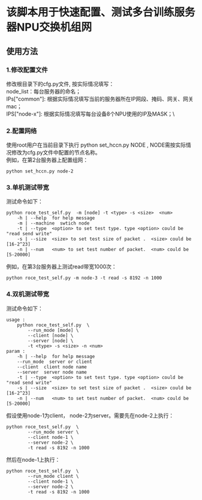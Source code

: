 # 该脚本用于快速配置、测试多台训练服务器NPU交换机组网

## 使用方法
### 1.修改配置文件
修改根目录下的cfg.py文件, 按实际情况填写：\
    node_list：每台服务器的命名；\
    IPs["common"]: 根据实际情况填写当前的服务器所在IP网段、掩码、网关、网关mac；\
    IPS["node-x"]: 根据实际情况填写每台设备8个NPU使用的IP及MASK；\


### 2.配置网络
使用root用户在当前目录下执行 python set_hccn.py NODE , NODE需按实际情况修改为cfg.py文件中配置的节点名称。\
例如，在第2台服务器上配置组网：
```
python set_hccn.py node-2
```

### 3.单机测试带宽
测试命令如下：
```
python roce_test_self.py  -m [node] -t <type> -s <size>  <num>
    -h | --help  for help message 
    -m | --machine  swtich node 
    -t | --type  <option> to set test type. type <option> could be "read send write"
    -s | --size  <size> to set test size of packet .  <size> could be [16-2^23]
    -n | --num   <num> to set test number of packet.  <num> could be [5-20000]
```
例如，在第3台服务器上测试read带宽1000次：
```
python roce_test_self.py -m node-3 -t read -s 8192 -n 1000
```

### 4.双机测试带宽
测试命令如下：
```
usage :  
    python roce_test_self.py  \
        --run_mode [mode] \
        --client [node] \
        --server [node] \
        -t <type> -s <size> -n <num>
param :
    -h | --help  for help message
    --run_mode  server or client
    --client  client node name
    --server  server node name
    -t | --type  <option> to set test type. type <option> could be "read send write"
    -s | --size  <size> to set test size of packet .  <size> could be [16-2^23]
    -n | --num   <num> to set test number of packet.  <num> could be [5-20000]
```
假设使用node-1为client， node-2为server。需要先在node-2上执行：
```
python roce_test_self.py  \
        --run_mode server \
        --client node-1 \
        --server node-2 \
        -t read -s 8192 -n 1000
```
然后在node-1上执行：
```
python roce_test_self.py  \
        --run_mode client \
        --client node-1 \
        --server node-2 \
        -t read -s 8192 -n 1000
```
